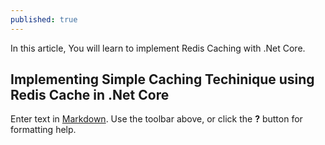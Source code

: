 ```yaml
---
published: true
---
```

In this article, You will learn to implement Redis Caching with .Net Core.

## Implementing Simple Caching Techinique using Redis Cache in .Net Core

Enter text in [Markdown](http://daringfireball.net/projects/markdown/). Use the toolbar above, or click the **?** button for formatting help.
